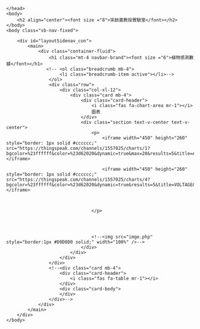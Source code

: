 <!DOCTYPE html>
<html lang="en">
    <head>
        <meta charset="utf-8" />
        <meta http-equiv="X-UA-Compatible" content="IE=edge" />
        <meta name="viewport" content="width=device-width, initial-scale=1, shrink-to-fit=no" />
        <meta name="description" content="" />
        <meta name="author" content="" />
        <title>宋啟嘉實驗室</title>
        <link href="css/styles.css" rel="stylesheet" />
        <link href="css/style.css" rel="stylesheet" />
        
    </head>
    <body>
        <h2 align="center"><font size ="8">宋啟嘉教授實驗室</font></h2>
    </body>
    <body class="sb-nav-fixed">
        
        <div id="layoutSidenav_con">
            <main>
                <div class="container-fluid">
                    <h1 class="mt-4 navbar-brand"><font size ="6">植物感測數據</font></h1>
                   <!-- <ol class="breadcrumb mb-4">
                        <li class="breadcrumb-item active"></li>-->
                    </ol>
                    <div class="row">
                        <div class="col-xl-12">
                            <div class="card mb-4">
                                <div class="card-header">
                                    <i class="fas fa-chart-area mr-1"></i>
                                    圖表
                                </div>
                                <div class="section text-v-center text-v-center">
                                    <p>
                                        <iframe width="450" height="260" style="border: 1px solid #cccccc;" src="https://thingspeak.com/channels/1557025/charts/1?bgcolor=%23ffffff&color=%23d62020&dynamic=true&max=20&results=5&title=ADC&type=line"></iframe>

                                        <iframe width="450" height="260" style="border: 1px solid #cccccc;" src="https://thingspeak.com/channels/1557025/charts/4?bgcolor=%23ffffff&color=%23d62020&dynamic=true&results=5&title=VOLTAGE&type=line"></iframe>


                                    
                                    </p>
                                   
                                    


                                    <!--<img src="imge.php" style="border:1px #D0D0D0 solid;" width="100%" />-->
                                </div>
                            </div>
                        </div>
                    </div>
                    <!--<div class="card mb-4">
                        <div class="card-header">
                            <i class="fas fa-table mr-1"></i>
                        </div>
                        <div class="card-body">  
                        </div>
                    </div>-->
                </div>
            </main>
        </div>  
    </body>
</html>
